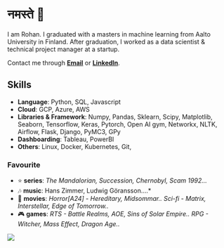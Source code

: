 # नमस्ते 🙏
I am Rohan. I graduated with a masters in machine learning from Aalto University in Finland. After graduation, I worked as a data scientist & technical project manager at a startup. 

Contact me through **[Email](rohanchauhan22@gmail.com)** or **[LinkedIn](https://www.linkedin.com/in/rohan22/)**.

## Skills
* **Language**: Python, SQL, Javascript
* **Cloud**: GCP, Azure, AWS
* **Libraries & Framework**: Numpy, Pandas, Sklearn, Scipy, Matplotlib, Seaborn, Tensorflow, Keras, Pytorch, Open AI gym, Networkx, NLTK, Airflow, Flask, Django, PyMC3, GPy
* **Dashboarding**: Tableau, PowerBI
* **Others**: Linux, Docker, Kubernetes, Git, 

### Favourite 
* ⭐ **series**: *The Mandalorian, Succession, Chernobyl, Scam 1992...*
* 🎶 **music**: Hans Zimmer, Ludwig Göransson....*
* 🎥 **movies**: *Horror[A24] - Hereditary, Midsommar.. Sci-fi - Matrix, Interstellar, Edge of Tomorrow..*
* 🎮 **games**: *RTS - Battle Realms, AOE, Sins of Solar Empire.. RPG - Witcher, Mass Effect, Dragon Age..*

![](https://komarev.com/ghpvc/?username=rohanchauhan&color=ff69b4)
